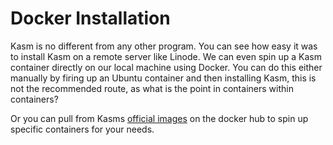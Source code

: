 # Docker Installation

Kasm is no different from any other program. You can see how easy it was to install
Kasm on a remote server like Linode. We can even spin up a Kasm container directly on our local machine using Docker. You can do this either manually by firing up an Ubuntu
container and then installing Kasm, this is not the recommended route, as what is the point in containers within containers?

Or you can pull from Kasms [official images](https://hub.docker.com/search?q=kasm)
on the docker hub to spin up specific containers for your needs.